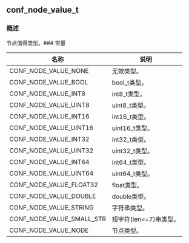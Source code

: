 ## conf\_node\_value\_t
### 概述
节点值得类型。### 常量
<p id="conf_node_value_t_consts">

| 名称 | 说明 | 
| -------- | ------- | 
| CONF\_NODE\_VALUE\_NONE | 无效类型。 |
| CONF\_NODE\_VALUE\_BOOL | bool\_t类型。 |
| CONF\_NODE\_VALUE\_INT8 | int8\_t类型。 |
| CONF\_NODE\_VALUE\_UINT8 | uint8\_t类型。 |
| CONF\_NODE\_VALUE\_INT16 | int16\_t类型。 |
| CONF\_NODE\_VALUE\_UINT16 | uint16\_t类型。 |
| CONF\_NODE\_VALUE\_INT32 | int32\_t类型。 |
| CONF\_NODE\_VALUE\_UINT32 | uint32\_t类型。 |
| CONF\_NODE\_VALUE\_INT64 | int64\_t类型。 |
| CONF\_NODE\_VALUE\_UINT64 | uint64\_t类型。 |
| CONF\_NODE\_VALUE\_FLOAT32 | float类型。 |
| CONF\_NODE\_VALUE\_DOUBLE | double类型。 |
| CONF\_NODE\_VALUE\_STRING | 字符串类型。 |
| CONF\_NODE\_VALUE\_SMALL\_STR | 短字符(len<=7)串类型。 |
| CONF\_NODE\_VALUE\_NODE | 节点类型。 |
